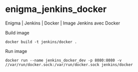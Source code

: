 # enigma_jenkins_docker
Enigma | Jenkins | Docker | Image Jenkins avec Docker

Build image
```
docker build -t jenkins/docker .
```

Run image
```
docker run --name jenkins_docker_dev -p 8080:8080 -v //var/run/docker.sock:/var/run/docker.sock jenkins/docker
```
